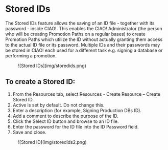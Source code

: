 # Stored IDs

The Stored IDs feature allows the saving of an ID file - together with its password - inside CIAO!. This enables the CIAO! Administrator (the person who will be creating Promotion Paths on a regular bases) to create Promotion Paths which utilize the ID without actually granting them access to the actual ID file or its password. Multiple IDs and their passwords may be stored in CIAO! each used for a different task e.g. signing a database or performing a promotion.
<figure markdown="1">
  ![Stored IDs](img/storedids.png)
</figure>

## To create a Stored ID:
1. From the Resources tab, select Resources - Create Resource – Create Stored ID.
2. Active is set by default. Do not change this.
3. Enter a description (for example, Signing Production DBs ID).
4. Add a comment to describe the purpose of the ID.
5. Click the Select ID button and browse to an ID file.
6. Enter the password for the ID file into the ID Password field.
7. Save and close. 
<figure markdown="1">
  ![Stored ID](img/storedids2.png)
</figure>
